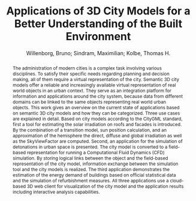 ---
layout: technique
title: "Applications of 3D City Models for a Better Understanding of the Built Environment"
system_type: "True"
technique: "False"
design_study: "False"
evaluation: "False"
data: "False"
analysis: "False"
generation: "False"
curation_and_transformation: "False"
management: "False"
modeling: "True"
urban_analysis: "True"
visualization: "True"
sunlight_access: "True"
wind_ventilation: "False"
view_impact: "False"
energy: "True"
damage_and_disaster_management: "True"
climate: "False"
sound: "False"
property_cadastre: "False"
others: "False"
lookup: "False"
browse: "True"
locate: "True"
explore: "True"
identify: "False"
compare: "False"
summarize: "False"
distribution: "False"
trends: "True"
outliers: "False"
extremes: "False"
features: "True"
target_discovery: "True"
target_access: "True"
spatial_relation: "True"
buildings: "True"
streets: "True"
nature: "False"
uniform_discretization: "False"
structural_subdivision: "False"
univariate: "False"
multivariate: "True"
volumetric: "False"
temporal: "True"
sensing: "False"
statistical: "False"
simulation_based: "True"
learning_based: "False"
surveyed: "False"
site: "True"
block: "True"
multi_block: "True"
city: "False"
va_wo_model: "False"
post_model: "True"
model_integrated: "False"
assisted_models: "False"
overlay: "True"
embedded: "False"
linked: "False"
temporal_jx: "False"
spatial_jx: "False"
filter: "False"
aggregate: "False"
embed: "False"
glyphs: "False"
bar_charts: "False"
scatterplots: "False"
matrix: "False"
parallel_coordinates: "False"
map_2d: "False"
map_3d: "True"
walking: "False"
steering: "False"
selection_based: "False"
manipulation_based: "True"
distortion: "False"
ghosting: "False"
culling: "False"
birds_view: "False"
multi_view: "False"
assisted_steering: "False"
other: "False"
vr_cave: "False"
ar: "False"
desktop: "True"
mobile: "False"
case_study: "True"
user_study: "False"
statistical_evaluation: "False"
expert_interviews: "False"
key: "TPNQCSIV"
item_type: "bookSection"
publication_year: "2018"
author: "Willenborg, Bruno; Sindram, Maximilian; Kolbe, Thomas H."
publication_title: "Trends in Spatial Analysis and Modelling"
isbn: "978-3-319-52520-4 978-3-319-52522-8"
issn: "nan"
doi: "nan"
url_paper: "http://link.springer.com/10.1007/978-3-319-52522-8_9"
abstract_note: "nan"
date_added: "2023-01-30 00:04:45"
date_modified: "2023-01-30 00:04:45"
access_date: "2023-01-30 00:04:45"
pages: "167-191"
num_pages: "nan"
issue: "nan"
volume: "19.0"
number_of_volumes: "nan"
journal_abbreviation: "nan"
short_title: "nan"
series: "nan"
series_number: "nan"
series_text: "nan"
series_title: "nan"
publisher: "Springer International Publishing"
place: "Cham"
language: "nan"
rights: "nan"
type: "nan"
archive: "nan"
archive_location: "nan"
library_catalog: "DOI.org (Crossref)"
call_number: "nan"
extra: "Series Title: Geotechnologies and the Environment DOI: 10.1007/978-3-319-52522-8_9"
notes: "nan"
link_attachments: "nan"
manual_tags: "nan"
automatic_tags: "nan"
editor: "Behnisch, Martin; Meinel, Gotthard"
series_editor: "nan"
translator: "nan"
contributor: "nan"
attorney_agent: "nan"
book_author: "nan"
cast_member: "nan"
commenter: "nan"
composer: "nan"
cosponsor: "nan"
counsel: "nan"
interviewer: "nan"
producer: "nan"
recipient: "nan"
reviewed_author: "nan"
scriptwriter: "nan"
words_by: "nan"
guest: "nan"
number: "nan"
edition: "nan"
running_time: "nan"
scale: "nan"
medium: "nan"
artwork_size: "nan"
filing_date: "nan"
application_number: "nan"
assignee: "nan"
issuing_authority: "nan"
country: "nan"
meeting_name: "nan"
conference_name: "nan"
court: "nan"
references: "nan"
reporter: "nan"
legal_status: "nan"
priority_numbers: "nan"
programming_language: "nan"
version: "nan"
system: "nan"
code: "nan"
code_number: "nan"
section: "nan"
session: "nan"
committee: "nan"
history: "nan"
legislative_body: "nan"
abstract: "The administration of modern cities is a complex task involving various disciplines. To satisfy their specific needs regarding planning and decision making, all of them require a virtual representation of the city. Semantic 3D city models offer a reliable and increasingly available virtual representation of real world objects in an urban context. They serve as an integration platform for information and applications around the city system, because data from different domains can be linked to the same objects representing real world urban objects. This work gives an overview on the current state of applications based on semantic 3D city models and how they can be categorized. Three use cases are explained in detail. Based on city models according to the CityGML standard, first a tool for estimating the solar irradiation on roofs and facades is introduced. By the combination of a transition model, sun position calculation, and an approximation of the hemisphere the direct, diffuse and global irradiation as well as the SkyViewFactor are computed. Second, an application for the simulation of detonations in urban space is presented. The city model is converted to a field-based representation for running a Computational Fluid Dynamics (CFD) simulation. By storing logical links between the object and the field-based representation of the city model, information exchange between the simulation tool and the city models is realized. The third application demonstrates the estimation of the energy demand of buildings based on official statistical data and the simulation of refurbishment measures. All three applications use a cloud-based 3D web client for visualization of the city model and the application results including interactive analysis capabilities."
---